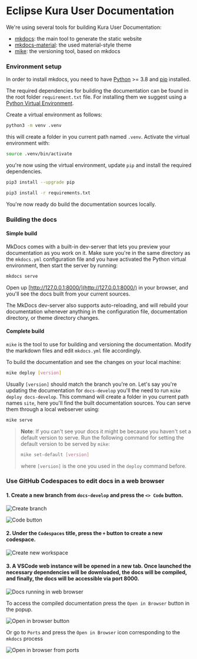 # Eclipse Kura User Documentation

We're using several tools for building Kura User Documentation:
- [mkdocs](https://www.mkdocs.org/): the main tool to generate the static website
- [mkdocs-material](https://github.com/squidfunk/mkdocs-material): the used material-style theme
- [mike](https://github.com/jimporter/mike): the versioning tool, based on mkdocs

### Environment setup

In order to install mkdocs, you need to have [Python](https://www.python.org/) >= 3.8 and [pip](https://github.com/pypa/get-pip) installed.

The required dependencies for building the documentation can be found in the root folder `requirement.txt` file. For installing them we suggest using a [Python Virtual Environment](https://docs.python.org/3/library/venv.html).

Create a virtual environment as follows:

```bash
python3 -m venv .venv
```

this will create a folder in you current path named `.venv`. Activate the virtual environment with:

```bash
source .venv/bin/activate
```

you're now using the virtual environment, update `pip` and install the required dependencies.

```bash
pip3 install --upgrade pip
```

```bash
pip3 install -r requirements.txt
```

You're now ready do build the documentation sources locally.

### Building the docs

#### Simple build

MkDocs comes with a built-in dev-server that lets you preview your documentation as you work on it. Make sure you're in the same directory as the `mkdocs.yml` configuration file and you have activated the Python virtual environment, then start the server by running:

```bash
mkdocs serve
```

Open up [http://127.0.0.1:8000/](http://127.0.0.1:8000/) in your browser, and you'll see the docs built from your current sources.

The MkDocs dev-server also supports auto-reloading, and will rebuild your documentation whenever anything in the configuration file, documentation directory, or theme directory changes.

#### Complete build

`mike` is the tool to use for building and versioning the documentation. Modify the markdown files and edit `mkdocs.yml` file accordingly.

To build the documentation and see the changes on your local machine:

```bash
mike deploy [version]
```

Usually `[version]` should match the branch you're on. Let's say you're updating the documentation for `docs-develop` you'll the need to run `mike deploy docs-develop`. This command will create a folder in you current path names `site`, here you'll find the built documentation sources. You can serve them through a local webserver using:

```bash
mike serve
```

> **Note**: If you can't see your docs it might be because you haven't set a default version to serve. Run the following command for setting the default version to be served by `mike`:
> ```bash
> mike set-default [version]
> ```
> where `[version]` is the one you used in the `deploy` command before.

### Use GitHub Codespaces to edit docs in a web browser

#### 1. Create a new branch from `docs-develop` and press the `<> Code` button.

![Create branch](https://github.com/GregoryIvo/kura/assets/22748355/5f5afe11-56a4-41ba-904d-02b0d31ba96f)

![Code button](https://github.com/GregoryIvo/kura/assets/22748355/1216e082-6c75-428f-b5ff-27d91eb3aefc)

#### 2. Under the `Codespaces` title, press the  `+`  button to create a new codespace.

![Create new workspace](https://github.com/GregoryIvo/kura/assets/22748355/083032af-9a84-4f03-a4f5-12bd9f4d68d9)


#### 3. A VSCode web instance will be opened in a new tab. Once launched the necessary dependencies will be downloaded, the docs will be compiled, and finally, the docs will be accessible via port 8000.

![Docs running in web browser](https://github.com/GregoryIvo/kura/assets/29900100/4c4276db-0466-4703-b485-6d653020c09d)

To access the compiled documentation press the `Open in Browser` button in the popup.

![Open in browser button](https://github.com/GregoryIvo/kura/assets/22748355/227b5089-717f-42ac-b67f-00f54c6ab50d)

Or go to `Ports` and press the `Open in Browser` icon corresponding to the `mkdocs` process

![Open in browser from ports](https://github.com/GregoryIvo/kura/assets/22748355/bf14f656-5fa4-4eaf-90d6-341e7374dfae)
